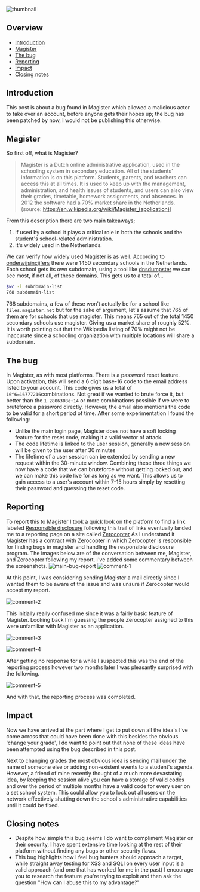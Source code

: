 ![thumbnail]

[thumbnail]: https://github.com/delta6862/library/blob/master/images/thumbnail.png?raw=true ""
## Overview
- [Introduction](#introduction)
- [Magister](#magister)
- [The bug](#the-bug)
- [Reporting](#reporting)
- [Impact](#impact)
- [Closing notes](#closing-notes)

## Introduction
This post is about a bug found in Magister which allowed a malicious actor to take over an account, before anyone gets their hopes up; the bug has been patched by now, I would not be publishing this otherwise.

## Magister
So first off, what is Magister?
> Magister is a Dutch online administrative application, used in the schooling system in secondary education. All of the students' information is on this platform. Students, parents, and teachers can access this at all times. It is used to keep up with the management, administration, and health issues of students, and users can also view their grades, timetable, homework assignments, and absences. In 2012 the software had a 70% market share in the Netherlands. 
> (source: https://en.wikipedia.org/wiki/Magister_(application))

From this description there are two main takeaways;
1. If used by a school it plays a critical role in both the schools and the student's school-related administration.
2. It's widely used in the Netherlands.

We can verify how widely used Magister is as well.
According to [onderwijsincijfers](https://www.onderwijsincijfers.nl/kengetallen/vo/instellingen-vo/aantallen-aantal-vo-scholen) there were 1450 secondary schools in the Netherlands.
Each school gets its own subdomain, using a tool like [dnsdumpster](https://dnsdumpster.com/) we can see most, if not all, of these domains. This gets us to a total of...
```bash
$wc -l subdomain-list
768 subdomain-list
```
768 subdomains, a few of these won't actually be for a school like `files.magister.net` but for the sake of argument, let's assume that 765 of them are for schools that use magister.
This means 765 out of the total 1450 secondary schools use magister. Giving us a market share of roughly 52%. It is worth pointing out that the Wikipedia listing of 70% might not be inaccurate since a schooling organization with multiple locations will share a subdomain.

## The bug
In Magister, as with most platforms. There is a password reset feature. Upon activation, this will send a 6 digit base-16 code to the email address listed to your account.
This code gives us a total of `16^6=16777216`combinations. Not great if we wanted to brute force it, but better than the `1.2806308e+14` or more combinations possible if we were to bruteforce a password directly.
However, the email also mentions the code to be valid for a short period of time. After some experimentation I found the following:
- Unlike the main login page, Magister does not have a soft locking feature for the reset code, making it a valid vector of attack.
- The code lifetime is linked to the user session, generally a new session will be given to the user after 30 minutes
- The lifetime of a user session can be extended by sending a new request within the 30-minute window.
Combining these three things we now have a code that we can bruteforce without getting locked out, and we can make this code live for as long as we want.
This allows us to gain access to a user's account within 7-15 hours simply by resetting their password and guessing the reset code.

## Reporting
To report this to Magister I took a quick look on the platform to find a link labeled [Responsible disclosure](https://www.iddinkgroup.com/responsible-disclosure-en/) following this trail of links eventually landed me to a reporting page on a site called [Zerocopter](https://www.zerocopter.com/)
As I understand it Magister has a contract with Zerocopter in which Zerocopter is responsible for finding bugs in magister and handling the responsible disclosure program. The images below are of the conversation between me, Magister, and Zerocopter following my report. I've added some commentary between the screenshots.
![main-bug-report]
![comment-1]

At this point, I was considering sending Magister a mail directly since I wanted them to be aware of the issue and was unsure if Zerocopter would accept my report.

![comment-2]

This initially really confused me since it was a fairly basic feature of Magister. Looking back I'm guessing the people Zerocopter assigned to this were unfamiliar with Magister as an application.

![comment-3]

![comment-4]

After getting no response for a while I suspected this was the end of the reporting process however two months later I was pleasantly surprised with the following.

![comment-5]

And with that, the reporting process was completed.

[main-bug-report]: https://github.com/delta6862/library/blob/master/images/main%20report.png ""
[comment-1]: https://github.com/delta6862/library/blob/master/images/comment-page-1.png?raw=true ""
[comment-2]: https://github.com/delta6862/library/blob/master/images/comment-page-2.png?raw=true ""
[comment-3]: https://github.com/delta6862/library/blob/master/images/comment-page-3.png?raw=true ""
[comment-4]: https://github.com/delta6862/library/blob/master/images/comment-page-4.png?raw=true ""
[comment-5]: https://github.com/delta6862/library/blob/master/images/comment-page-5.png?raw=true ""

## Impact
Now we have arrived at the part where I get to put down all the idea's I've come across that could have been done with this besides the obvious 'change your grade', I do want to point out that none of these ideas have been attempted using the bug described in this post.

Next to changing grades the most obvious idea is sending mail under the name of someone else or adding non-existent events to a student's agenda. However, a friend of mine recently thought of a much more devastating idea, by keeping the session alive you can have a storage of valid codes and over the period of multiple months have a valid code for every user on a set school system.
This could allow you to lock out all users on the network effectively shutting down the school's administrative capabilities until it could be fixed. 

## Closing notes
- Despite how simple this bug seems I do want to compliment Magister on their security, I have spent extensive time looking at the rest of their platform without finding any bugs or other security flaws.
- This bug highlights how I feel bug hunters should approach a target, while straight away testing for XSS and SQLI on every user input is a valid approach (and one that has worked for me in the past) I encourage you to research the feature you're trying to exploit and then ask the question "How can I abuse this to my advantage?"
